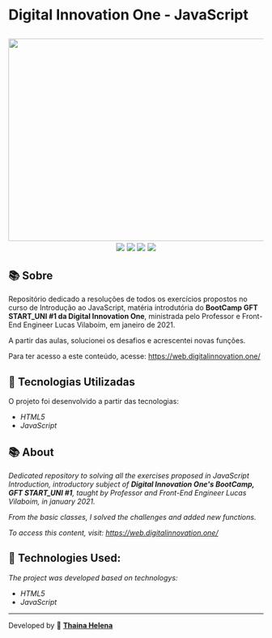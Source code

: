 <h1> 
    Digital Innovation One - JavaScript
</h1>

<h2 style="text-align:center;">
<img src="https://i.imgur.com/ZYTyJCG.jpg" height="400px" width="1100px>
</h2>   

<br><h2 style="text-align:center;">
    <a href="https://www.facebook.com/digitalinnovationone" target="_blank"><img class="link" src="https://i.imgur.com/s9wDAAI.png?1"></a> <a href="https://www.youtube.com/results?search_query=digital+innovation+one" target="_blank"><img class="link" src="https://i.imgur.com/zG40AZC.png?1"></a> <a href="https://twitter.com/dio4tech" target="_blank"><img class="link" src="https://i.imgur.com/0Xfla8g.png?1"></a> <a href="https://web.digitalinnovation.one/" target="_blank"><img class="link" src="https://i.imgur.com/skUash9.png?1"></a>
</h2>

## 📚 Sobre

Repositório dedicado a resoluções de todos os exercícios propostos no curso de Introdução ao JavaScript, matéria introdutória do **BootCamp GFT START_UNI #1 da Digital Innovation One**, ministrada pelo Professor e Front-End Engineer Lucas Vilaboim, em janeiro de 2021.

A partir das aulas, solucionei os desafios e acrescentei novas funções.

Para ter acesso a este conteúdo, acesse: https://web.digitalinnovation.one/                                  

## 🚀 Tecnologias Utilizadas

O projeto foi desenvolvido a partir das tecnologias:

- *HTML5*
- *JavaScript*


## 📚 About

*Dedicated repository to solving all the exercises proposed in JavaScript Introduction, introductory subject of **Digital Innovation One's BootCamp, GFT START_UNI #1**, taught by Professor and Front-End Engineer Lucas Vilaboim, in january 2021.*

*From the basic classes, I solved the challenges and added new functions.*

*To access this content, visit: https://web.digitalinnovation.one/*                                  


## 🚀 Technologies Used:

*The project was developed based on technologys:*

- *HTML5*
- *JavaScript*

--------------

Developed by 🍁 [**Thaina Helena**](https://github.com/Thainahelena)